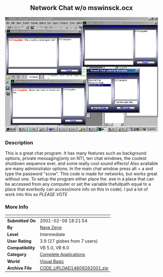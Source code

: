 ﻿<div align="center">

## Network Chat w/o mswinsck\.ocx

<img src="PIC2001261852292578.jpg">
</div>

### Description

This is a great chat program. It has many features such as background options, private messaging(only on NT(, ten chat windows, the coolest shutdown sequence ever, and some really cool sound effects! Also avaliable are many administrator options. In the main chat window press alt + a and type the password "scow". This code is made for networks, but works great without one. To setup the program either place the .exe in a place that can be accessed from any computer or set the variable thefullpath equal to a place that everbody can access(more info on this in code). I put a lot of work into this so *PLEASE VOTE*
 
### More Info
 


<span>             |<span>
---                |---
**Submitted On**   |2001-02-06 18:21:54
**By**             |[Nave Zeng](https://github.com/Planet-Source-Code/PSCIndex/blob/master/ByAuthor/nave-zeng.md)
**Level**          |Intermediate
**User Rating**    |3.9 (27 globes from 7 users)
**Compatibility**  |VB 5\.0, VB 6\.0
**Category**       |[Complete Applications](https://github.com/Planet-Source-Code/PSCIndex/blob/master/ByCategory/complete-applications__1-27.md)
**World**          |[Visual Basic](https://github.com/Planet-Source-Code/PSCIndex/blob/master/ByWorld/visual-basic.md)
**Archive File**   |[CODE\_UPLOAD14609262001\.zip](https://github.com/Planet-Source-Code/nave-zeng-network-chat-w-o-mswinsck-ocx__1-15069/archive/master.zip)








